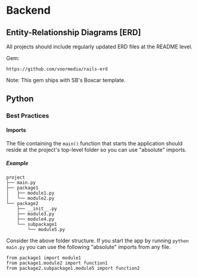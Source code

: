 # Backend

## Entity-Relationship Diagrams [ERD]

All projects should include regularly updated ERD files at the README level.

Gem:
```
https://github.com/voormedia/rails-erd
```

Note: This gem ships with SB's Boxcar template.

## Python

### Best Practices

#### Imports

The file containing the `main()` function that starts the application should reside at the project's top-level folder so you can use "absolute" imports.

##### Example
```
project
├── main.py
├── package1
│   ├── module1.py
│   └── module2.py
└── package2
    ├── __init__.py
    ├── module3.py
    ├── module4.py
    └── subpackage1
        └── module5.py
```
Consider the above folder structure. If you start the app by running `python main.py` you can use the following "absolute" imports from any file.
```
from package1 import module1
from package1.module2 import function1
from package2.subpackage1.module5 import function2
```